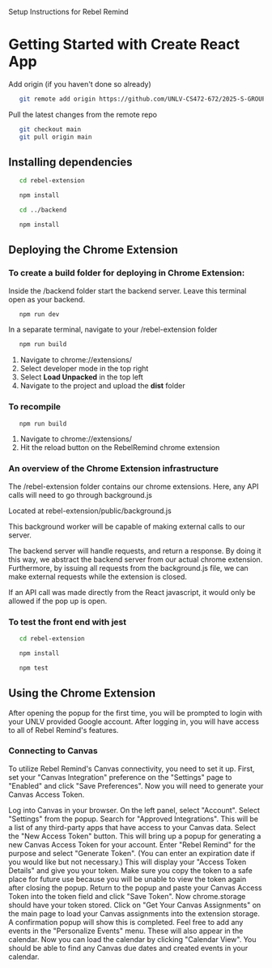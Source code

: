 Setup Instructions for Rebel Remind

# Getting Started with Create React App

Add origin (if you haven't done so already)

```sh
   git remote add origin https://github.com/UNLV-CS472-672/2025-S-GROUP3-RebelRemind.git
```

Pull the latest changes from the remote repo

```sh
   git checkout main
   git pull origin main
```

## Installing dependencies

```sh
   cd rebel-extension
```

```sh
   npm install
```

```sh
   cd ../backend
```

```sh
   npm install
```

## Deploying the Chrome Extension

### To create a build folder for deploying in Chrome Extension:

Inside the /backend folder start the backend server. Leave this terminal open as your backend.

```sh
   npm run dev
```

In a separate terminal, navigate to your /rebel-extension folder

```sh
   npm run build
```

1. Navigate to chrome://extensions/
2. Select developer mode in the top right
3. Select **Load Unpacked** in the top left
4. Navigate to the project and upload the **dist** folder

### To recompile

```sh
   npm run build
```

1. Navigate to chrome://extensions/
2. Hit the reload button on the RebelRemind chrome extension

### An overview of the Chrome Extension infrastructure

The /rebel-extension folder contains our chrome extensions.
Here, any API calls will need to go through background.js

Located at rebel-extension/public/background.js

This background worker will be capable of making external calls to our server.

The backend server will handle requests, and return a response. By doing it this way, we abstract the backend server from our actual chrome extension. Furthermore, by issuing all requests from the background.js file, we can make external requests while the extension is closed.

If an API call was made directly from the React javascript, it would only be allowed if the pop up is open.

### To test the front end with jest

```sh
   cd rebel-extension
```

```sh
   npm install
```

```sh
   npm test
```

## Using the Chrome Extension

After opening the popup for the first time, you will be prompted to login with your UNLV provided Google account. After logging in, you will have access to all of Rebel Remind's features.

### Connecting to Canvas

To utilize Rebel Remind's Canvas connectivity, you need to set it up. 
First, set your "Canvas Integration" preference on the "Settings" page to "Enabled" and click "Save Preferences".
Now you will need to generate your Canvas Access Token.

Log into Canvas in your browser.
On the left panel, select "Account". Select "Settings" from the popup.
Search for "Approved Integrations". This will be a list of any third-party apps that have access to your Canvas data.
Select the "New Access Token" button. This will bring up a popup for generating a new Canvas Access Token for your account.
Enter "Rebel Remind" for the purpose and select "Generate Token". (You can enter an expiration date if you would like but not necessary.)
This will display your "Access Token Details" and give you your token. Make sure you copy the token to a safe place for future use because you will be unable to view the token again after closing the popup.
Return to the popup and paste your Canvas Access Token into the token field and click "Save Token". Now chrome.storage should have your token stored.
Click on "Get Your Canvas Assignments" on the main page to load your Canvas assignments into the extension storage. A confirmation popup will show this is completed.
Feel free to add any events in the "Personalize Events" menu. These will also appear in the calendar.
Now you can load the calendar by clicking "Calendar View".
You should be able to find any Canvas due dates and created events in your calendar.
